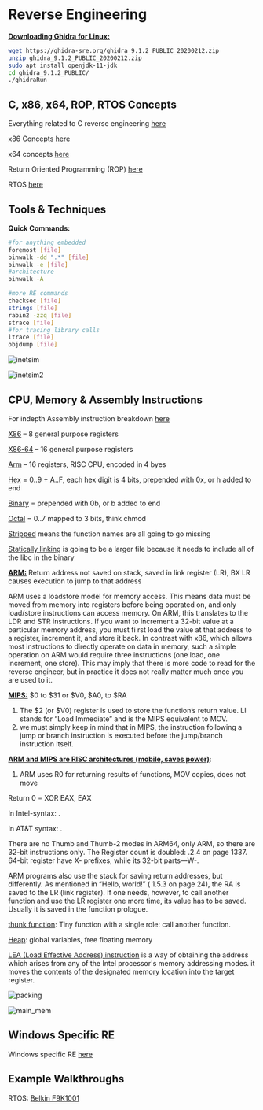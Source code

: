 # Reverse Engineering

**<u>Downloading Ghidra for Linux:</u>** 

```bash
wget https://ghidra-sre.org/ghidra_9.1.2_PUBLIC_20200212.zip
unzip ghidra_9.1.2_PUBLIC_20200212.zip
sudo apt install openjdk-11-jdk
cd ghidra_9.1.2_PUBLIC/
./ghidraRun
```



## C, x86, x64, ROP, RTOS Concepts

Everything related to C reverse engineering [here](./C_Concepts/c.md)

x86 Concepts [here](./x86/x86.md)

x64 concepts [here](./x64/x64.md)

Return Oriented Programming (ROP) [here](./ROP/rop.md)

RTOS [here](./RTOS/rtos.md)

## Tools & Techniques

**Quick Commands:**

```bash
#for anything embedded
foremost [file]
binwalk -dd ".*" [file]
binwalk -e [file]
#architecture
binwalk -A 

#more RE commands
checksec [file]
strings [file]
rabin2 -zzq [file]
strace [file]
#for tracing library calls
ltrace [file]
objdump [file]
```

![inetsim](./screenshots/inetsim.png)

![inetsim2](./screenshots/inetsim2.png)



## CPU, Memory & Assembly Instructions

For indepth Assembly instruction breakdown [here](./Assembly/assembly.md)

<u>X86</u> – 8 general purpose registers

<u>X86-64</u> – 16 general purpose registers

<u>Arm</u> – 16 registers, RISC CPU, encoded in 4 byes

<u>Hex</u> = 0..9 + A..F, each hex digit is 4 bits, prepended with 0x, or h added to end

<u>Binary</u> = prepended with 0b, or b added to end

<u>Octal</u> = 0..7 mapped to 3 bits, think chmod

<u>Stripped</u> means the function names are all going to go missing

<u>Statically linking</u> is going to be a larger file because it needs to include all of the libc in the binary

**<u>ARM:</u>** Return address not saved on stack, saved in link register (LR), BX LR causes execution to jump to that address

ARM uses a loadstore model for memory access. This means data must be moved from memory into registers before being operated on, and only load/store instructions can access memory. On ARM, this translates to the LDR and STR instructions. If you want to increment a 32-bit value at a particular memory address, you must fi rst load the value at that address to a register, increment it, and store it back. In contrast with x86, which allows most instructions to directly operate on data in memory, such a simple operation on ARM would require three instructions (one load, one increment, one store). This may imply that there is more code to read for the reverse engineer, but in practice it does not really matter much once you are used to it.



**<u>MIPS:</u>** $0 to $31 or $V0, $A0, to $RA 

1. The $2 (or $V0) register is used to store the function’s return value. LI stands for “Load Immediate” and is the MIPS equivalent to MOV.
2. we must simply keep in mind that in MIPS, the instruction following a jump or branch instruction is executed before the jump/branch instruction itself.

**<u>ARM and MIPS are RISC architectures (mobile, saves power)</u>**:

1. ARM uses R0 for returning results of functions, MOV copies, does not move

Return 0 = XOR EAX, EAX

In Intel-syntax: <instruction> <destination operand> <source operand>.

In AT&T syntax: <instruction> <source operand> <destination operand>.

There are no Thumb and Thumb-2 modes in ARM64, only ARM, so there are 32-bit instructions only. The Register count is doubled: .2.4 on page 1337. 64-bit register have X- prefixes, while its 32-bit parts—W-.

ARM programs also use the stack for saving return addresses, but differently. As mentioned in “Hello, world!” ( 1.5.3 on page 24), the RA is saved to the LR (link register). If one needs, however, to call another function and use the LR register one more time, its value has to be saved. Usually it is saved in the function prologue.

<u>thunk function</u>: Tiny function with a single role: call another function.

<u>Heap</u>: global variables, free floating memory

<u>LEA (Load Effective Address) instruction</u> is a way of obtaining the address which arises from any of the Intel processor's memory addressing modes. it moves the contents of the designated memory location into the target register.

![packing](./screenshots/packing.png)

![main_mem](./screenshots/main_mem.png)

## Windows Specific RE

Windows specific RE [here](./Windows/windows.md)



## Example Walkthroughs

RTOS: [Belkin F9K1001](https://github.com/a-rey/reverse_engineering/blob/master/F9K1001/F9K1001_v5_03.21.md)